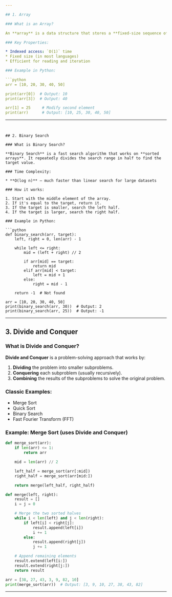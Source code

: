 ```yaml
---

## 1. Array

### What is an Array?

An **array** is a data structure that stores a **fixed-size sequence of elements** of the same type. Each element is stored in a **contiguous memory location** and can be accessed using an **index**.

### Key Properties:

* Indexed access: `O(1)` time
* Fixed size (in most languages)
* Efficient for reading and iteration

### Example in Python:

```python
arr = [10, 20, 30, 40, 50]

print(arr[0])  # Output: 10
print(arr[3])  # Output: 40

arr[1] = 25     # Modify second element
print(arr)      # Output: [10, 25, 30, 40, 50]
```

---
```


## 2. Binary Search

### What is Binary Search?

**Binary Search** is a fast search algorithm that works on **sorted arrays**. It repeatedly divides the search range in half to find the target value.

### Time Complexity:

* **O(log n)** — much faster than linear search for large datasets

### How it works:

1. Start with the middle element of the array.
2. If it's equal to the target, return it.
3. If the target is smaller, search the left half.
4. If the target is larger, search the right half.

### Example in Python:

```python
def binary_search(arr, target):
    left, right = 0, len(arr) - 1

    while left <= right:
        mid = (left + right) // 2

        if arr[mid] == target:
            return mid
        elif arr[mid] < target:
            left = mid + 1
        else:
            right = mid - 1

    return -1  # Not found

arr = [10, 20, 30, 40, 50]
print(binary_search(arr, 30))  # Output: 2
print(binary_search(arr, 25))  # Output: -1
```

---

## 3. Divide and Conquer

### What is Divide and Conquer?

**Divide and Conquer** is a problem-solving approach that works by:

1. **Dividing** the problem into smaller subproblems.
2. **Conquering** each subproblem (usually recursively).
3. **Combining** the results of the subproblems to solve the original problem.

### Classic Examples:

* Merge Sort
* Quick Sort
* Binary Search
* Fast Fourier Transform (FFT)

### Example: Merge Sort (uses Divide and Conquer)

```python
def merge_sort(arr):
    if len(arr) <= 1:
        return arr

    mid = len(arr) // 2

    left_half = merge_sort(arr[:mid])
    right_half = merge_sort(arr[mid:])

    return merge(left_half, right_half)

def merge(left, right):
    result = []
    i = j = 0

    # Merge the two sorted halves
    while i < len(left) and j < len(right):
        if left[i] < right[j]:
            result.append(left[i])
            i += 1
        else:
            result.append(right[j])
            j += 1

    # Append remaining elements
    result.extend(left[i:])
    result.extend(right[j:])
    return result

arr = [38, 27, 43, 3, 9, 82, 10]
print(merge_sort(arr))  # Output: [3, 9, 10, 27, 38, 43, 82]
```

---
